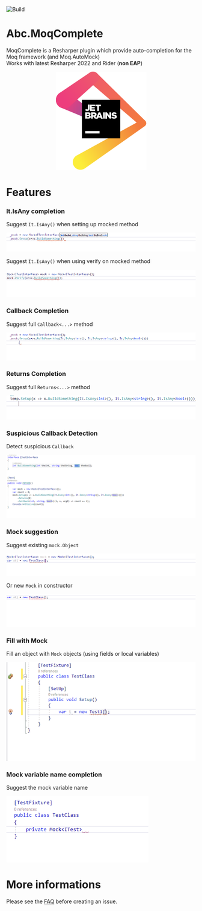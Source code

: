![Build](https://github.com/Abc-Arbitrage/Abc.MoqComplete/workflows/Build/badge.svg)

# Abc.MoqComplete
MoqComplete is a Resharper plugin which provide auto-completion for the Moq framework (and Moq.AutoMock)<br/>
Works with latest Resharper 2022 and Rider (**non EAP**)

[<p align="center"><img src="Media/jetbrains.svg"></p>](https://www.jetbrains.com/?from=MoqComplete)

# Features
### It.IsAny completion
Suggest `It.IsAny()` when setting up mocked method

![](Media/ItIsAny_SetupCompletion.gif)

Suggest `It.IsAny()` when using verify on mocked method

![](Media/ItIsAny_VerifyCompletion.gif)

### Callback Completion
Suggest full `Callback<...>` method

![](Media/CallbackCompletion.gif)

### Returns Completion
Suggest full `Returns<...>` method

![](Media/ReturnsCompletion.gif)

### Suspicious Callback Detection
Detect suspicious `Callback`

![](Media/SuspiciousCallback.gif)

### Mock suggestion
Suggest existing `mock.Object`

![](Media/MockCompletion.gif)

Or new `Mock` in constructor

![](Media/MockProposalCompletion.gif)

### Fill with Mock
Fill an object with `Mock` objects (using fields or local variables)

![](Media/fillWithMock.gif)

### Mock variable name completion
Suggest the mock variable name

![](Media/proposeMockVarName.gif)

# More informations
Please see the [FAQ](https://github.com/Abc-Arbitrage/Abc.MoqComplete/wiki/Frequently-Asked-Questions) before creating an issue.
